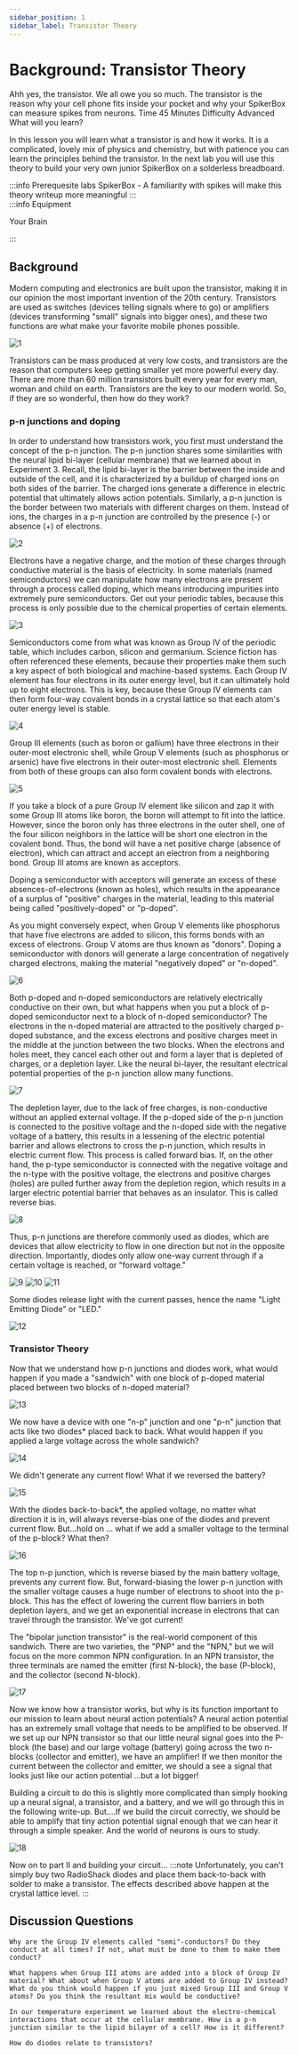 ```yaml
---
sidebar_position: 1
sidebar_label: Transistor Theory
---
```


# Background: Transistor Theory #

Ahh yes, the transistor. We all owe you so much. The transistor is the reason why your cell phone fits inside your pocket and why your SpikerBox can measure spikes from neurons.
Time 45 Minutes
Difficulty Advanced
What will you learn?

In this lesson you will learn what a transistor is and how it works. It is a complicated, lovely mix of physics and chemistry, but with patience you can learn the principles behind the transistor. In the next lab you will use this theory to build your very own junior SpikerBox on a solderless breadboard.
<div class="requirenments">
<div>
:::info Prerequesite labs
    SpikerBox - A familiarity with spikes will make this theory writeup more meaningful
:::
</div>

<div>
:::info Equipment

Your Brain

:::
</div>

</div>

## Background ##

Modern computing and electronics are built upon the transistor, making it in our opinion the most important invention of the 20th century. Transistors are used as switches (devices telling signals where to go) or amplifiers (devices transforming "small" signals into bigger ones), and these two functions are what make your favorite mobile phones possible.

![1](1.jpeg)

Transistors can be mass produced at very low costs, and transistors are the reason that computers keep getting smaller yet more powerful every day. There are more than 60 million transistors built every year for every man, woman and child on earth. Transistors are the key to our modern world. So, if they are so wonderful, then how do they work?
### p-n junctions and doping ###

In order to understand how transistors work, you first must understand the concept of the p-n junction. The p-n junction shares some similarities with the neural lipid bi-layer (cellular membrane) that we learned about in Experiment 3. Recall, the lipid bi-layer is the barrier between the inside and outside of the cell, and it is characterized by a buildup of charged ions on both sides of the barrier. The charged ions generate a difference in electric potential that ultimately allows action potentials. Similarly, a p-n junction is the border between two materials with different charges on them. Instead of ions, the charges in a p-n junction are controlled by the presence (-) or absence (+) of electrons.

![2](2.jpeg)

Electrons have a negative charge, and the motion of these charges through conductive material is the basis of electricity. In some materials (named semiconductors) we can manipulate how many electrons are present through a process called doping, which means introducing impurities into extremely pure semiconductors. Get out your periodic tables, because this process is only possible due to the chemical properties of certain elements.

![3](3.png)

Semiconductors come from what was known as Group IV of the periodic table, which includes carbon, silicon and germanium. Science fiction has often referenced these elements, because their properties make them such a key aspect of both biological and machine-based systems. Each Group IV element has four electrons in its outer energy level, but it can ultimately hold up to eight electrons. This is key, because these Group IV elements can then form four-way covalent bonds in a crystal lattice so that each atom's outer energy level is stable.

![4](4.jpeg)

Group III elements (such as boron or gallium) have three electrons in their outer-most electronic shell, while Group V elements (such as phosphorus or arsenic) have five electrons in their outer-most electronic shell. Elements from both of these groups can also form covalent bonds with electrons.

![5](5.jpeg)

If you take a block of a pure Group IV element like silicon and zap it with some Group III atoms like boron, the boron will attempt to fit into the lattice. However, since the boron only has three electrons in the outer shell, one of the four silicon neighbors in the lattice will be short one electron in the covalent bond. Thus, the bond will have a net positive charge (absence of electron), which can attract and accept an electron from a neighboring bond. Group III atoms are known as acceptors.

Doping a semiconductor with acceptors will generate an excess of these absences-of-electrons (known as holes), which results in the appearance of a surplus of "positive" charges in the material, leading to this material being called "positively-doped" or "p-doped".

As you might conversely expect, when Group V elements like phosphorus that have five electrons are added to silicon, this forms bonds with an excess of electrons. Group V atoms are thus known as "donors". Doping a semiconductor with donors will generate a large concentration of negatively charged electrons, making the material "negatively doped" or "n-doped".

![6](6.jpeg)

Both p-doped and n-doped semiconductors are relatively electrically conductive on their own, but what happens when you put a block of p-doped semiconductor next to a block of n-doped semiconductor? The electrons in the n-doped material are attracted to the positively charged p-doped substance, and the excess electrons and positive charges meet in the middle at the junction between the two blocks. When the electrons and holes meet, they cancel each other out and form a layer that is depleted of charges, or a depletion layer. Like the neural bi-layer, the resultant electrical potential properties of the p-n junction allow many functions.

![7](7.jpeg)

The depletion layer, due to the lack of free charges, is non-conductive without an applied external voltage. If the p-doped side of the p-n junction is connected to the positive voltage and the n-doped side with the negative voltage of a battery, this results in a lessening of the electric potential barrier and allows electrons to cross the p-n junction, which results in electric current flow. This process is called forward bias. If, on the other hand, the p-type semiconductor is connected with the negative voltage and the n-type with the positive voltage, the electrons and positive charges (holes) are pulled further away from the depletion region, which results in a larger electric potential barrier that behaves as an insulator. This is called reverse bias.

![8](8.jpeg)

Thus, p-n junctions are therefore commonly used as diodes, which are devices that allow electricity to flow in one direction but not in the opposite direction. Importantly, diodes only allow one-way current through if a certain voltage is reached, or "forward voltage."

![9](9.jpeg)
![10](10.jpg)
![11](11.jpg)

Some diodes release light with the current passes, hence the name "Light Emitting Diode" or "LED."

![12](12.jpg)

### Transistor Theory ###

Now that we understand how p-n junctions and diodes work, what would happen if you made a "sandwich" with one block of p-doped material placed between two blocks of n-doped material?

![13](13.jpeg)

We now have a device with one "n-p" junction and one "p-n" junction that acts like two diodes* placed back to back. What would happen if you applied a large voltage across the whole sandwich?

![14](14.jpg)

We didn't generate any current flow! What if we reversed the battery?

![15](15.jpg)

With the diodes back-to-back*, the applied voltage, no matter what direction it is in, will always reverse-bias one of the diodes and prevent current flow. But...hold on ... what if we add a smaller voltage to the terminal of the p-block? What then?

![16](16.jpg)

The top n-p junction, which is reverse biased by the main battery voltage, prevents any current flow. But, forward-biasing the lower p-n junction with the smaller voltage causes a huge number of electrons to shoot into the p-block. This has the effect of lowering the current flow barriers in both depletion layers, and we get an exponential increase in electrons that can travel through the transistor. We've got current!

The "bipolar junction transistor" is the real-world component of this sandwich. There are two varieties, the "PNP" and the "NPN," but we will focus on the more common NPN configuration. In an NPN transistor, the three terminals are named the emitter (first N-block), the base (P-block), and the collector (second N-block).

![17](17.jpeg)

Now we know how a transistor works, but why is its function important to our mission to learn about neural action potentials? A neural action potential has an extremely small voltage that needs to be amplified to be observed. If we set up our NPN transistor so that our little neural signal goes into the P-block (the base) and our large voltage (battery) going across the two n-blocks (collector and emitter), we have an amplifier! If we then monitor the current between the collector and emitter, we should a see a signal that looks just like our action potential ...but a lot bigger!

Building a circuit to do this is slightly more complicated than simply hooking up a neural signal, a transistor, and a battery, and we will go through this in the following write-up. But....If we build the circuit correctly, we should be able to amplify that tiny action potential signal enough that we can hear it through a simple speaker. And the world of neurons is ours to study.

![18](18.jpg)

Now on to part II and building your circuit...
:::note
 Unfortunately, you can't simply buy two RadioShack diodes and place them back-to-back with solder to make a transistor. The effects described above happen at the crystal lattice level.
:::

## Discussion Questions ##

    Why are the Group IV elements called "semi"-conductors? Do they conduct at all times? If not, what must be done to them to make them conduct?

    What happens when Group III atoms are added into a block of Group IV material? What about when Group V atoms are added to Group IV instead? What do you think would happen if you just mixed Group III and Group V atoms? Do you think the resultant mix would be conductive?

    In our temperature experiment we learned about the electro-chemical interactions that occur at the cellular membrane. How is a p-n junction similar to the lipid bilayer of a cell? How is it different?

    How do diodes relate to transistors?

